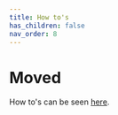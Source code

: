 ```yaml
---
title: How to's
has_children: false
nav_order: 8
---
```

# Moved

How to's can be seen [here](https://campus.barracuda.com/product/cloudgenaccess/doc/93201621/how-to-s/).

